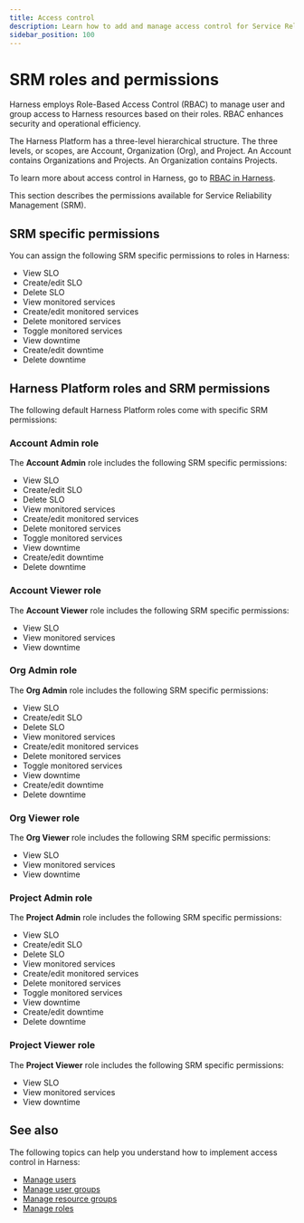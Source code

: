 ```yaml
---
title: Access control
description: Learn how to add and manage access control for Service Reliability Management.
sidebar_position: 100
---
```


# SRM roles and permissions

Harness employs Role-Based Access Control (RBAC) to manage user and group access to Harness resources based on their roles. RBAC enhances security and operational efficiency.

The Harness Platform has a three-level hierarchical structure. The three levels, or scopes, are Account, Organization (Org), and Project. An Account contains Organizations and Projects. An Organization contains Projects.

To learn more about access control in Harness, go to [RBAC in Harness](/docs/platform/role-based-access-control/rbac-in-harness).

This section describes the permissions available for Service Reliability Management (SRM).


## SRM specific permissions

You can assign the following SRM specific permissions to roles in Harness:   

- View SLO
- Create/edit SLO
- Delete SLO
- View monitored services
- Create/edit monitored services
- Delete monitored services
- Toggle monitored services
- View downtime
- Create/edit downtime
- Delete downtime


## Harness Platform roles and SRM permissions

The following default Harness Platform roles come with specific SRM permissions:


### Account Admin role

The **Account Admin** role includes the following SRM specific permissions:

- View SLO
- Create/edit SLO
- Delete SLO
- View monitored services
- Create/edit monitored services
- Delete monitored services
- Toggle monitored services
- View downtime
- Create/edit downtime
- Delete downtime


### Account Viewer role

The **Account Viewer** role includes the following SRM specific permissions:

- View SLO
- View monitored services
- View downtime


### Org Admin role

The **Org Admin** role includes the following SRM specific permissions:

- View SLO
- Create/edit SLO
- Delete SLO
- View monitored services
- Create/edit monitored services
- Delete monitored services
- Toggle monitored services
- View downtime
- Create/edit downtime
- Delete downtime


### Org Viewer role

The **Org Viewer** role includes the following SRM specific permissions:

- View SLO
- View monitored services
- View downtime


### Project Admin role

The **Project Admin** role includes the following SRM specific permissions:

- View SLO
- Create/edit SLO
- Delete SLO
- View monitored services
- Create/edit monitored services
- Delete monitored services
- Toggle monitored services
- View downtime
- Create/edit downtime
- Delete downtime


### Project Viewer role

The **Project Viewer** role includes the following SRM specific permissions:

- View SLO
- View monitored services
- View downtime


## See also

The following topics can help you understand how to implement access control in Harness:

- [Manage users](/docs/platform/role-based-access-control/add-users)
- [Manage user groups](/docs/platform/role-based-access-control/add-user-groups)
- [Manage resource groups](/docs/platform/role-based-access-control/add-resource-groups)
- [Manage roles](/docs/platform/role-based-access-control/add-manage-roles)
